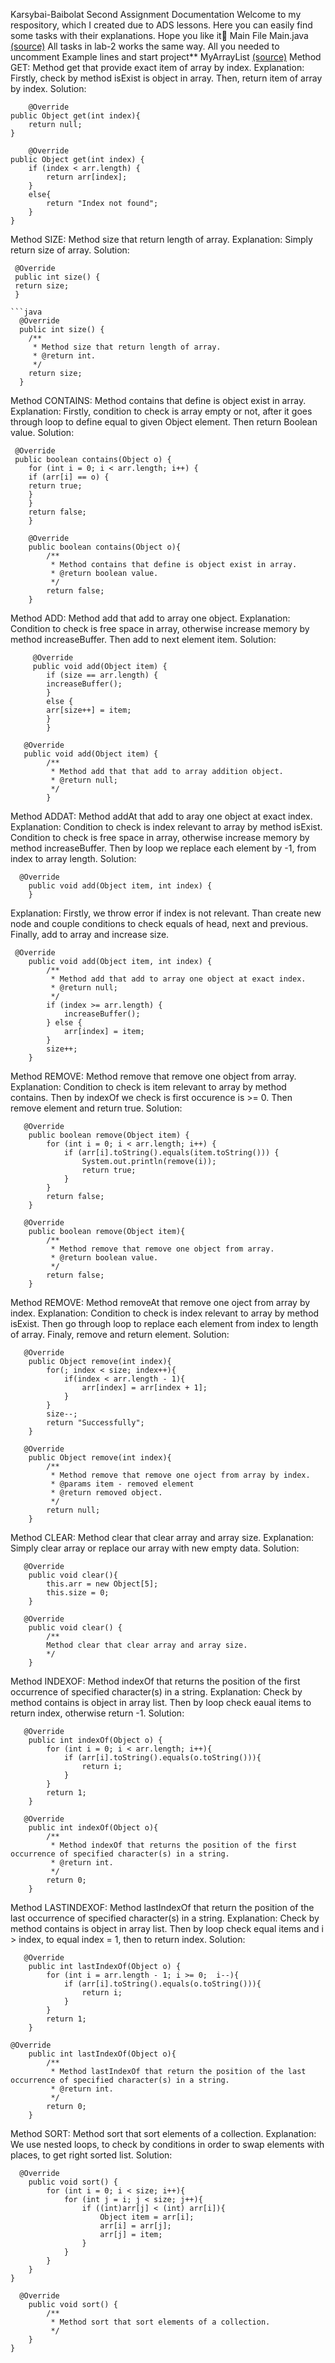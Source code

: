  Karsybai-Baibolat
Second Assignment Documentation
Welcome to my respository, which I created due to ADS lessons. Here you can easily find some tasks with their explanations. Hope you like it🤙
Main File Main.java [(source)](https://github.com/Baibola7/Karsybai-Baibolat/blob/master/src/Main.java)
All tasks in lab-2 works the same way. All you needed to uncomment Example lines and start project**
MyArrayList [(source)](https://github.com/Baibola7/Karsybai-Baibolat/blob/master/src/MyArrayList.java)
 Method GET:
Method get that provide exact item of array by index.
 Explanation:
Firstly, check by method isExist is object in array. Then, return item of array by index.
Solution:
 

        @Override
    public Object get(int index){
        return null;
    }

        @Override
    public Object get(int index) {
        if (index < arr.length) {
            return arr[index];
        }
        else{
            return "Index not found";
        }
    }
 
Method SIZE:
Method size that return length of array.
Explanation:
Simply return size of array.
Solution:

     @Override
     public int size() {
     return size;
     }
```
```java
  @Override
  public int size() {
    /**
     * Method size that return length of array.
     * @return int.
     */
    return size;
  }
```
  Method CONTAINS:
Method contains that define is object exist in array.
  Explanation:
Firstly, condition to check is array empty or not, after it goes through loop to define equal to given Object element. Then return Boolean value.
  Solution:
          
     @Override
     public boolean contains(Object o) {
        for (int i = 0; i < arr.length; i++) {
        if (arr[i] == o) {
        return true;
        }
        }
        return false;
        }

```
    @Override
    public boolean contains(Object o){
        /**
         * Method contains that define is object exist in array.
         * @return boolean value.
         */
        return false;
    }
```
 Method ADD:
Method add that add to array one object.
 Explanation:
Condition to check is free space in array, otherwise increase memory by method increaseBuffer. Then add to next element item.
 Solution:
```
     @Override
     public void add(Object item) {
        if (size == arr.length) {
        increaseBuffer();
        }
        else {
        arr[size++] = item;
        }
        }
```
```
   @Override
   public void add(Object item) {
        /**
         * Method add that that add to array addition object.
         * @return null;
         */
        }
```
 Method ADDAT:
Method addAt that add to aray one object at exact index.
 Explanation:
Condition to check is index relevant to array by method isExist. Condition to check is free space in array, otherwise increase memory by method increaseBuffer. Then by loop we replace each element by -1, from index to array length.
 Solution:
```
  @Override
    public void add(Object item, int index) {
    }
```
 Explanation:
Firstly, we throw error if index is not relevant. Than create new node and couple conditions to check equals of head, next and previous. Finally, add to array and increase size.
```
 @Override
    public void add(Object item, int index) {
        /**
         * Method add that add to array one object at exact index.
         * @return null;
         */
        if (index >= arr.length) {
            increaseBuffer();
        } else {
            arr[index] = item;
        }
        size++;
    }
```
 Method REMOVE:
Method remove that remove one object from array.
 Explanation:
Condition to check is item relevant to array by method contains. Then by indexOf we check is first occurence is >= 0. Then remove element and return true.
 Solution:
```
   @Override
    public boolean remove(Object item) {
        for (int i = 0; i < arr.length; i++) {
            if (arr[i].toString().equals(item.toString())) {
                System.out.println(remove(i));
                return true;
            }
        }
        return false;
    }
```
```
   @Override
    public boolean remove(Object item){
        /**
         * Method remove that remove one object from array.
         * @return boolean value.
         */
        return false;
    }
```
 Method REMOVE:
Method removeAt that remove one oject from array by index.
 Explanation:
Condition to check is index relevant to array by method isExist. Then go through loop to replace each element from index to length of array. Finaly, remove and return element.
 Solution:
```
   @Override
    public Object remove(int index){
        for(; index < size; index++){
            if(index < arr.length - 1){
                arr[index] = arr[index + 1];
            }
        }
        size--;
        return "Successfully";
    }
```
```
   @Override
    public Object remove(int index){
        /**
         * Method remove that remove one oject from array by index.
         * @params item - removed element
         * @return removed object.
         */
        return null;
    }
```
 Method CLEAR:
Method clear that clear array and array size.
 Explanation:
Simply clear array or replace our array with new empty data.
 Solution:
```
   @Override
    public void clear(){
        this.arr = new Object[5];
        this.size = 0;
    }
```
```
   @Override
    public void clear() {
        /**
        Method clear that clear array and array size.
        */
    }

```
 Method INDEXOF:
Method indexOf that returns the position of the first occurrence of specified character(s) in a string.
 Explanation:
Check by method contains is object in array list. Then by loop check eaual items to return index, otherwise return -1.
 Solution:
```
   @Override
    public int indexOf(Object o) {
        for (int i = 0; i < arr.length; i++){
            if (arr[i].toString().equals(o.toString())){
                return i;
            }
        }
        return 1;
    }
```
```
   @Override
    public int indexOf(Object o){
        /**
         * Method indexOf that returns the position of the first occurrence of specified character(s) in a string.
         * @return int.
         */
        return 0;
    }
```
 Method LASTINDEXOF:
Method lastIndexOf that return the position of the last occurrence of specified character(s) in a string.
 Explanation:
Check by method contains is object in array list. Then by loop check equal items and i > index, to equal index = 1, then to return index.
 Solution:
```
   @Override
    public int lastIndexOf(Object o) {
        for (int i = arr.length - 1; i >= 0;  i--){
            if (arr[i].toString().equals(o.toString())){
                return i;
            }
        }
        return 1;
    }
```
```
@Override
    public int lastIndexOf(Object o){
        /**
         * Method lastIndexOf that return the position of the last occurrence of specified character(s) in a string.
         * @return int.
         */
        return 0;
    }
```
 Method SORT:
Method sort that sort elements of a collection.
 Explanation:
We use nested loops, to check by conditions in order to swap elements with places, to get right sorted list.
 Solution:
```
  @Override
    public void sort() {
        for (int i = 0; i < size; i++){
            for (int j = i; j < size; j++){
                if ((int)arr[j] < (int) arr[i]){
                    Object item = arr[i];
                    arr[i] = arr[j];
                    arr[j] = item;
                }
            }
        }
    }
}
```
```
  @Override
    public void sort() {
        /**
         * Method sort that sort elements of a collection.
         */
    }
}
```
